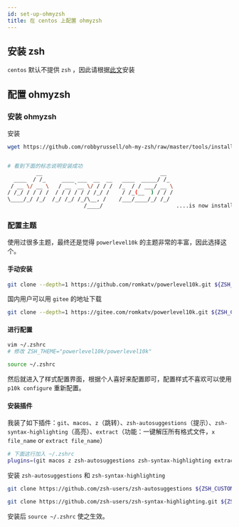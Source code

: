 ```yaml
---
id: set-up-ohmyzsh
title: 在 centos 上配置 ohmyzsh
---
```


## 安装 zsh

`centos` 默认不提供 `zsh` ，因此请根据[此文](../../dev-efficiency/shell/zsh.md)安装

## 配置 ohmyzsh

### 安装 ohmyzsh

安装

```sh
wget https://github.com/robbyrussell/oh-my-zsh/raw/master/tools/install.sh -O - | sh


# 看到下面的标志说明安装成功
         __                                     __
  ____  / /_     ____ ___  __  __   ____  _____/ /_
 / __ \/ __ \   / __ `__ \/ / / /  /_  / / ___/ __ \
/ /_/ / / / /  / / / / / / /_/ /    / /_(__  ) / / /
\____/_/ /_/  /_/ /_/ /_/\__, /    /___/____/_/ /_/
                        /____/                       ....is now installed!
```

### 配置主题

使用过很多主题，最终还是觉得 `powerlevel10k` 的主题非常的丰富，因此选择这个。


#### 手动安装
```sh
git clone --depth=1 https://github.com/romkatv/powerlevel10k.git ${ZSH_CUSTOM:-$HOME/.oh-my-zsh/custom}/themes/powerlevel10k
```

国内用户可以用 `gitee` 的地址下载
```sh
git clone --depth=1 https://gitee.com/romkatv/powerlevel10k.git ${ZSH_CUSTOM:-$HOME/.oh-my-zsh/custom}/themes/powerlevel10k
```

#### 进行配置

```sh
vim ~/.zshrc
# 修改 ZSH_THEME="powerlevel10k/powerlevel10k"

source ~/.zshrc
```

然后就进入了样式配置界面，根据个人喜好来配置即可，配置样式不喜欢可以使用 `p10k configure` 重新配置。

#### 安装插件

我装了如下插件：`git`、`macos`、`z`（跳转）、`zsh-autosuggestions`（提示）、`zsh-syntax-highlighting`（高亮）、`extract`（功能：一键解压所有格式文件，`x file_name` or `extract file_name`）

```sh
# 下面这行加入 ~/.zshrc
plugins=(git macos z zsh-autosuggestions zsh-syntax-highlighting extract)
```

安装 `zsh-autosuggestions` 和 `zsh-syntax-highlighting`

```sh
git clone https://github.com/zsh-users/zsh-autosuggestions ${ZSH_CUSTOM:-~/.oh-my-zsh/custom}/plugins/zsh-autosuggestions

git clone https://github.com/zsh-users/zsh-syntax-highlighting.git ${ZSH_CUSTOM:-~/.oh-my-zsh/custom}/plugins/zsh-syntax-highlighting
```

安装后 `source ~/.zshrc` 使之生效。

